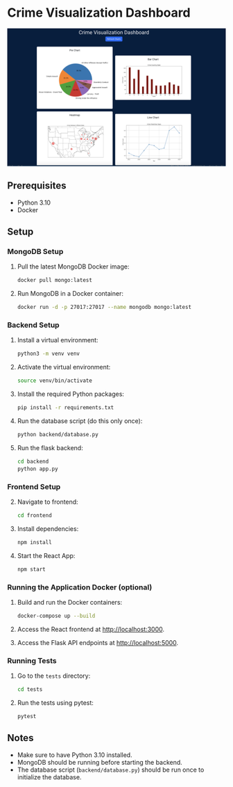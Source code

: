 # Crime Visualization Dashboard

![Dashboard Screenshot](images/dash.png)

## Prerequisites

- Python 3.10
- Docker

## Setup

### MongoDB Setup

1. Pull the latest MongoDB Docker image:

    ```sh
    docker pull mongo:latest
    ```

2. Run MongoDB in a Docker container:

    ```sh
    docker run -d -p 27017:27017 --name mongodb mongo:latest
    ```

### Backend Setup

1. Install a virtual environment:

    ```sh
    python3 -m venv venv
    ```

2. Activate the virtual environment:

    ```sh
    source venv/bin/activate
    ```

3. Install the required Python packages:

    ```sh
    pip install -r requirements.txt
    ```

3. Run the database script (do this only once):

    ```sh
    python backend/database.py
    ```

3. Run the flask backend:

    ```sh
    cd backend
    python app.py
    ```

### Frontend Setup

2. Navigate to frontend:

    ```sh
    cd frontend
    ```

3. Install dependencies:

    ```sh
    npm install
    ```

3. Start the React App:

    ```sh
    npm start
    ```    

    

### Running the Application Docker (optional)

1. Build and run the Docker containers:

    ```sh
    docker-compose up --build
    ```
    
2. Access the React frontend at [http://localhost:3000](http://localhost:3000).

3. Access the Flask API endpoints at [http://localhost:5000](http://localhost:5000).

### Running Tests

1. Go to the `tests` directory:

    ```sh
    cd tests
    ```

2. Run the tests using pytest:

    ```sh
    pytest
    ```

## Notes

- Make sure to have Python 3.10 installed.
- MongoDB should be running before starting the backend.
- The database script (`backend/database.py`) should be run once to initialize the database.


